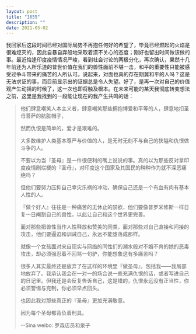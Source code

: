 ```yaml
---
layout: post
title: "1655"
description: ""
date: 2021-05-02
---
```

我回家后这段时间已经对国际局势不再抱任何好的希望了，毕竟已经燃起的火焰是很难熄灭的，因此自暴自弃般地采取着漠不关心的态度；刚好也留出时间做该做的事。最近恰逢印度疫情情况严峻，看到社会讨论的两极分化，再次确认，果然十几年前还为人所乐道的普世价值在我们的兽性面前不堪一击，和平的重要性只能被感受过争斗带来的痛苦的人所认可。说起来，对面也真的存在期冀和平的人吗？这是无法求证的事，而目前显示出的证据总是令人失望。好了，是再一次对自己的价值观产生动摇的时候了，这一次也即将触及根本。在未来可能的某天我彻底转变想法之前，这里是我找到的一段能让现在的我产生共鸣的话：

>他们肆意嘲笑人本主义者，肆意嘲笑那些拥抱博爱和平等的人，肆意地扣圣母菩萨的肮脏帽子，
>
>然而仇恨是简单的，爱才是艰难的。
>
>大多数维护人类基本尊严与价值的人，是无时无刻不与自己的狭隘和仇恨做斗争的人。
>
>不要以为当『圣母』是一件很便利的嘴上说说的事。真的以为那些反对拿印度疫情刷烂梗的『圣母』，对印度这个国家及其国民的种种作为就不深恶痛绝吗？
>
>但他们要努力压抑自己幸灾乐祸的冲动，确保自己还是一个有血有肉有基本人性的人。
>
>『做个好人』往往是一种痛苦的无休止的禁欲，他们要像普罗米修斯一样日复一日阉割自己的兽性，以此让自己和这个世界更完善。
>
>面对那些把兽性当作人性释放和赞美的同类，面对那些对自己直接和间接的攻击，他们要逼迫和训诫自己，永远不能堕落成那样。
>
>就像一个女孩面对来自现实与网络的同性们的潮水般对不婚不育的她的恶毒攻击，却必须强忍着不回骂一句驴，你能想象这有多痛苦吗？
>
>很多人其实最终还是放弃了在这样的环境里『做圣母』，包括我——我局部地放弃了。我承认我会在一对一的场合说一些充满仇恨的话，或者写进自己的日记里。但我还是会反复告诉自己，这是错的，仇恨永远没有正当性，你必须警惕与克制，你必须早点回头。
>
>也因此我对那些真正的『圣母』更加充满敬意。
>
>因为每个圣母都背负着刑具。
>
>--Sina weibo: 罗森店员和泉子